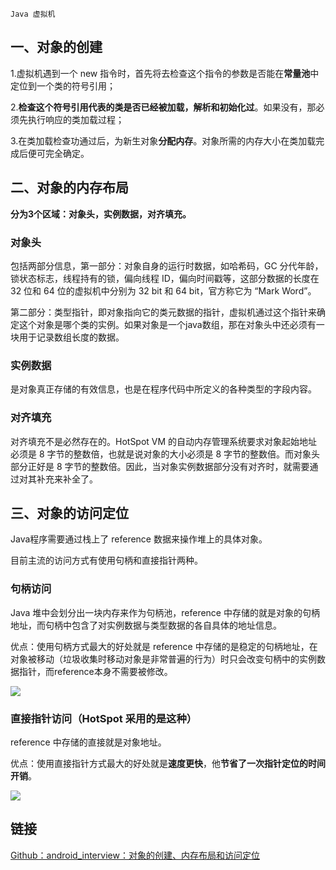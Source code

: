 `Java 虚拟机`

## 一、**对象的创建**

1.虚拟机遇到一个 new 指令时，首先将去检查这个指令的参数是否能在**常量池**中定位到一个类的符号引用；

2.**检查这个符号引用代表的类是否已经被加载，解析和初始化过**。如果没有，那必须先执行响应的类加载过程；

3.在类加载检查功通过后，为新生对象**分配内存**。对象所需的内存大小在类加载完成后便可完全确定。

## 二、对象的内存布局

**分为3个区域：对象头，实例数据，对齐填充。**

### 对象头

包括两部分信息，第一部分：对象自身的运行时数据，如哈希码，GC 分代年龄，锁状态标志，线程持有的锁，偏向线程 ID，偏向时间戳等，这部分数据的长度在 32 位和 64 位的虚拟机中分别为 32 bit 和 64 bit，官方称它为 “Mark Word”。

第二部分：类型指针，即对象指向它的类元数据的指针，虚拟机通过这个指针来确定这个对象是哪个类的实例。如果对象是一个java数组，那在对象头中还必须有一块用于记录数组长度的数据。

### 实例数据

是对象真正存储的有效信息，也是在程序代码中所定义的各种类型的字段内容。

### 对齐填充

对齐填充不是必然存在的。HotSpot VM 的自动内存管理系统要求对象起始地址必须是 8 字节的整数倍，也就是说对象的大小必须是 8 字节的整数倍。而对象头部分正好是 8 字节的整数倍。因此，当对象实例数据部分没有对齐时，就需要通过对其补充来补全了。

## 三、对象的访问定位

Java程序需要通过栈上了 reference 数据来操作堆上的具体对象。

目前主流的访问方式有使用句柄和直接指针两种。

### 句柄访问

Java 堆中会划分出一块内存来作为句柄池，reference 中存储的就是对象的句柄地址，而句柄中包含了对实例数据与类型数据的各自具体的地址信息。

优点：使用句柄方式最大的好处就是 reference 中存储的是稳定的句柄地址，在对象被移动（垃圾收集时移动对象是非常普遍的行为）时只会改变句柄中的实例数据指针，而reference本身不需要被修改。

![](../assets/Java对象句柄访问.png)

### 直接指针访问（HotSpot 采用的是这种）

reference 中存储的直接就是对象地址。  

优点：使用直接指针方式最大的好处就是**速度更快**，他**节省了一次指针定位的时间开销**。

![](../assets/Java对象指针访问.png)

## 链接

[Github：android_interview：对象的创建、内存布局和访问定位](https://github.com/LRH1993/android_interview/blob/master/java/virtual-machine/object.md)

  